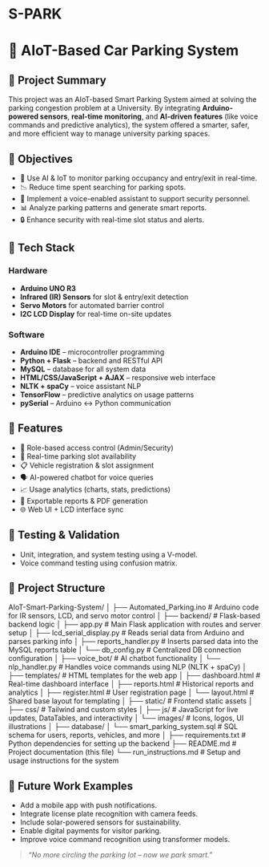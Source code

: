 # S-PARK
# 🚗 AIoT-Based Car Parking System

## 📘 Project Summary

This project was an AIoT-based Smart Parking System aimed at solving the parking congestion problem at a University. By integrating **Arduino-powered sensors**, **real-time monitoring**, and **AI-driven features** (like voice commands and predictive analytics), the system offered a smarter, safer, and more efficient way to manage university parking spaces.

## 🎯 Objectives
- 🧠 Use AI & IoT to monitor parking occupancy and entry/exit in real-time.
- 📉 Reduce time spent searching for parking spots.
- 🎤 Implement a voice-enabled assistant to support security personnel.
- 📊 Analyze parking patterns and generate smart reports.
- 🔒 Enhance security with real-time slot status and alerts.

## 🧱 Tech Stack

### Hardware
- **Arduino UNO R3**
- **Infrared (IR) Sensors** for slot & entry/exit detection
- **Servo Motors** for automated barrier control
- **I2C LCD Display** for real-time on-site updates

### Software
- **Arduino IDE** – microcontroller programming
- **Python + Flask** – backend and RESTful API
- **MySQL** – database for all system data
- **HTML/CSS/JavaScript + AJAX** – responsive web interface
- **NLTK + spaCy** – voice assistant NLP
- **TensorFlow** – predictive analytics on usage patterns
- **pySerial** – Arduino ↔ Python communication

## 🔧 Features

- 🔐 Role-based access control (Admin/Security)
- 🚦 Real-time parking slot availability
- 📋 Vehicle registration & slot assignment
- 🗣️ AI-powered chatbot for voice queries
- 📈 Usage analytics (charts, stats, predictions)
- 🧾 Exportable reports & PDF generation
- 🌐 Web UI + LCD interface sync

## 🧪 Testing & Validation

- Unit, integration, and system testing using a V-model.
- Voice command testing using confusion matrix.

## 📂 Project Structure
AIoT-Smart-Parking-System/
│
├── Automated_Parking.ino           # Arduino code for IR sensors, LCD, and servo motor control
│
├── backend/                        # Flask-based backend logic
│   ├── app.py                      # Main Flask application with routes and server setup
│   ├── lcd_serial_display.py      # Reads serial data from Arduino and parses parking info
│   ├── reports_handler.py         # Inserts parsed data into the MySQL reports table
│   └── db_config.py               # Centralized DB connection configuration
│
├── voice_bot/                      # AI chatbot functionality
│   └── nlp_handler.py             # Handles voice commands using NLP (NLTK + spaCy)
│
├── templates/                      # HTML templates for the web app
│   ├── dashboard.html             # Real-time dashboard interface
│   ├── reports.html               # Historical reports and analytics
│   ├── register.html              # User registration page
│   └── layout.html                # Shared base layout for templating
│
├── static/                         # Frontend static assets
│   ├── css/                       # Tailwind and custom styles
│   ├── js/                        # JavaScript for live updates, DataTables, and interactivity
│   └── images/                    # Icons, logos, UI illustrations
│
├── database/
│   └── smart_parking_system.sql   # SQL schema for users, reports, vehicles, and more
│
├── requirements.txt               # Python dependencies for setting up the backend
├── README.md                      # Project documentation (this file)
└── run_instructions.md            # Setup and usage instructions for the system


## 🔮 Future Work Examples

- Add a mobile app with push notifications.
- Integrate license plate recognition with camera feeds.
- Include solar-powered sensors for sustainability.
- Enable digital payments for visitor parking.
- Improve voice command recognition using transformer models.

> *“No more circling the parking lot – now we park smart.”*



